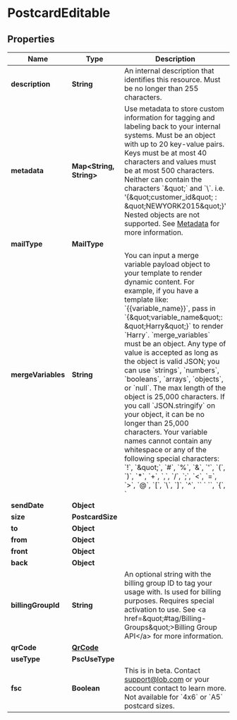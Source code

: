 

# PostcardEditable


## Properties

| Name | Type | Description | Notes |
|------------ | ------------- | ------------- | -------------|
|**description** | **String** | An internal description that identifies this resource. Must be no longer than 255 characters.  |  [optional] |
|**metadata** | **Map&lt;String, String&gt;** | Use metadata to store custom information for tagging and labeling back to your internal systems. Must be an object with up to 20 key-value pairs. Keys must be at most 40 characters and values must be at most 500 characters. Neither can contain the characters &#x60;\&quot;&#x60; and &#x60;\\&#x60;. i.e. &#39;{\&quot;customer_id\&quot; : \&quot;NEWYORK2015\&quot;}&#39; Nested objects are not supported.  See [Metadata](#section/Metadata) for more information. |  [optional] |
|**mailType** | **MailType** |  |  [optional] |
|**mergeVariables** | **String** | You can input a merge variable payload object to your template to render dynamic content. For example, if you have a template like: &#x60;{{variable_name}}&#x60;, pass in &#x60;{\&quot;variable_name\&quot;: \&quot;Harry\&quot;}&#x60; to render &#x60;Harry&#x60;. &#x60;merge_variables&#x60; must be an object. Any type of value is accepted as long as the object is valid JSON; you can use &#x60;strings&#x60;, &#x60;numbers&#x60;, &#x60;booleans&#x60;, &#x60;arrays&#x60;, &#x60;objects&#x60;, or &#x60;null&#x60;. The max length of the object is 25,000 characters. If you call &#x60;JSON.stringify&#x60; on your object, it can be no longer than 25,000 characters. Your variable names cannot contain any whitespace or any of the following special characters: &#x60;!&#x60;, &#x60;\&quot;&#x60;, &#x60;#&#x60;, &#x60;%&#x60;, &#x60;&amp;&#x60;, &#x60;&#39;&#x60;, &#x60;(&#x60;, &#x60;)&#x60;, &#x60;*&#x60;, &#x60;+&#x60;, &#x60;,&#x60;, &#x60;/&#x60;, &#x60;;&#x60;, &#x60;&lt;&#x60;, &#x60;&#x3D;&#x60;, &#x60;&gt;&#x60;, &#x60;@&#x60;, &#x60;[&#x60;, &#x60;\\&#x60;, &#x60;]&#x60;, &#x60;^&#x60;, &#x60;&#x60; &#x60; &#x60;&#x60;, &#x60;{&#x60;, &#x60;|&#x60;, &#x60;}&#x60;, &#x60;~&#x60;. More instructions can be found in &lt;a href&#x3D;\&quot;https://help.lob.com/print-and-mail/designing-mail-creatives/dynamic-personalization#using-html-and-merge-variables-10\&quot; target&#x3D;\&quot;_blank\&quot;&gt;our guide to using html and merge variables&lt;/a&gt;. Depending on your &lt;a href&#x3D;\&quot;https://dashboard.lob.com/#/settings/account\&quot; target&#x3D;\&quot;_blank\&quot;&gt;Merge Variable strictness&lt;/a&gt; setting, if you define variables in your HTML but do not pass them here, you will either receive an error or the variable will render as an empty string. |  [optional] |
|**sendDate** | **Object** |  |  [optional] |
|**size** | **PostcardSize** |  |  [optional] |
|**to** | **Object** |  |  |
|**from** | **Object** |  |  [optional] |
|**front** | **Object** |  |  |
|**back** | **Object** |  |  |
|**billingGroupId** | **String** | An optional string with the billing group ID to tag your usage with. Is used for billing purposes. Requires special activation to use. See &lt;a href&#x3D;\&quot;#tag/Billing-Groups\&quot;&gt;Billing Group API&lt;/a&gt; for more information. |  [optional] |
|**qrCode** | [**QrCode**](QrCode.md) |  |  [optional] |
|**useType** | **PscUseType** |  |  |
|**fsc** | **Boolean** | This is in beta. Contact support@lob.com or your account contact to learn more. Not available for &#x60;4x6&#x60; or &#x60;A5&#x60; postcard sizes. |  [optional] |



